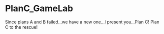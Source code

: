 # PlanC_GameLab
Since plans A and B failed...we have a new one...I present you...Plan C! Plan C to the rescue!
